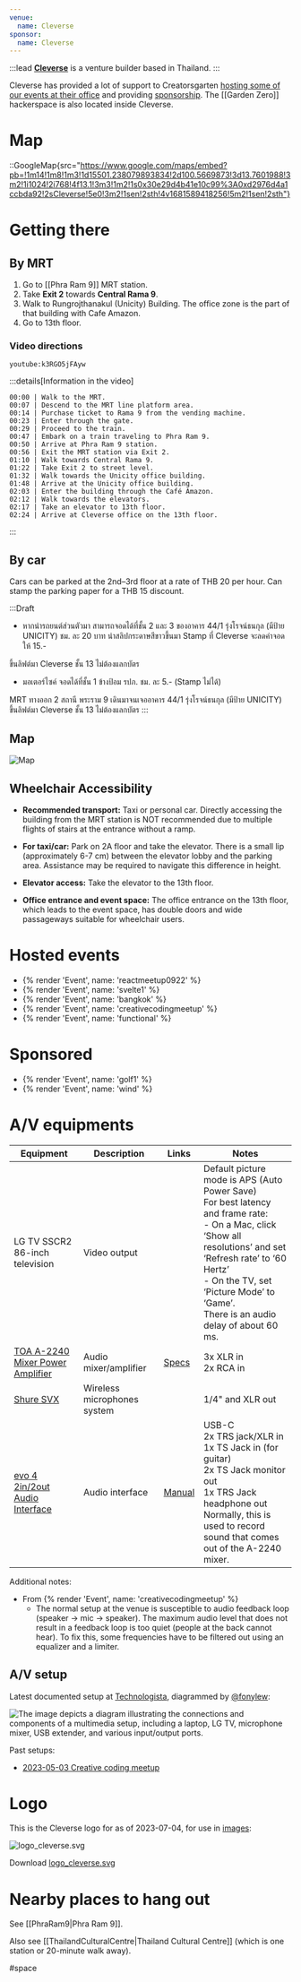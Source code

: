 ```yaml
---
venue:
  name: Cleverse
sponsor:
  name: Cleverse
---
```


:::lead
[**Cleverse**](https://cleverse.com/) is a venture builder based in Thailand.
:::

Cleverse has provided a lot of support to Creatorsgarten [hosting some of our events at their office](#hosted-events) and providing [sponsorship](#sponsored). The [[Garden Zero]] hackerspace is also located inside Cleverse.

# Map

::GoogleMap{src="https://www.google.com/maps/embed?pb=!1m14!1m8!1m3!1d15501.238079893834!2d100.5669873!3d13.7601988!3m2!1i1024!2i768!4f13.1!3m3!1m2!1s0x30e29d4b41e10c99%3A0xd2976d4a1ccbda92!2sCleverse!5e0!3m2!1sen!2sth!4v1681589418256!5m2!1sen!2sth"}

# Getting there

## By MRT

1. Go to [[Phra Ram 9]] MRT station.
2. Take **Exit 2** towards **Central Rama 9**.
3. Walk to Rungrojthanakul (Unicity) Building. The office zone is the part of that building with Cafe Amazon.
4. Go to 13th floor.

### Video directions

`youtube:k3RGO5jFAyw`

:::details[Information in the video]

```
00:00 | Walk to the MRT.
00:07 | Descend to the MRT line platform area.
00:14 | Purchase ticket to Rama 9 from the vending machine.
00:23 | Enter through the gate.
00:29 | Proceed to the train.
00:47 | Embark on a train traveling to Phra Ram 9.
00:50 | Arrive at Phra Ram 9 station.
00:56 | Exit the MRT station via Exit 2.
01:10 | Walk towards Central Rama 9.
01:22 | Take Exit 2 to street level.
01:32 | Walk towards the Unicity office building.
01:48 | Arrive at the Unicity office building.
02:03 | Enter the building through the Café Amazon.
02:12 | Walk towards the elevators.
02:17 | Take an elevator to 13th floor.
02:24 | Arrive at Cleverse office on the 13th floor.
```

:::

## By car

Cars can be parked at the 2nd–3rd floor at a rate of THB 20 per hour. Can stamp the parking paper for a THB 15 discount.

:::Draft

- หากนำรถยนต์ส่วนตัวมา สามารถจอดได้ที่ชั้น 2 และ 3 ของอาคาร 44/1 รุ่งโรจน์ธนกุล
  (มีป้าย UNICITY) ชม. ละ 20 บาท นำสลิปกระดาษสีขาวขึ้นมา Stamp ที่ Cleverse จะลดค่าจอดให้ 15.-

ขึ้นลิฟต์มา Cleverse ชั้น 13
ไม่ต้องแลกบัตร

- มอเตอร์ไซค์ จอดได้ที่ชั้น 1 ข้างป้อม รปภ. ชม. ละ 5.- (Stamp ไม่ได้)

MRT
ทางออก 2 สถานี พระราม 9
เดินมาจนเจออาคาร 44/1 รุ่งโรจน์ธนกุล
(มีป้าย UNICITY) ขึ้นลิฟต์มา Cleverse ชั้น 13 ไม่ต้องแลกบัตร
:::

## Map

![Map](https://user-images.githubusercontent.com/193136/233851115-80cd8034-4d18-477b-a3b1-c12108fc96d8.jpg)

## Wheelchair Accessibility

- **Recommended transport:** Taxi or personal car. Directly accessing the building from the MRT station is NOT recommended due to multiple flights of stairs at the entrance without a ramp.

- **For taxi/car:** Park on 2A floor and take the elevator. There is a small lip (approximately 6-7 cm) between the elevator lobby and the parking area. Assistance may be required to navigate this difference in height.

- **Elevator access:** Take the elevator to the 13th floor.

- **Office entrance and event space:** The office entrance on the 13th floor, which leads to the event space, has double doors and wide passageways suitable for wheelchair users.

# Hosted events

- {% render 'Event', name: 'reactmeetup0922' %}
- {% render 'Event', name: 'svelte1' %}
- {% render 'Event', name: 'bangkok' %}
- {% render 'Event', name: 'creativecodingmeetup' %}
- {% render 'Event', name: 'functional' %}

# Sponsored

- {% render 'Event', name: 'golf1' %}
- {% render 'Event', name: 'wind' %}

# A/V equipments

<!-- prettier-ignore -->
| Equipment | Description | Links | Notes |
| --------- | ----------- | ----- | ----- |
| LG TV SSCR2 86-inch television | Video output | | Default picture mode is APS (Auto Power Save)<br>For best latency and frame rate:<br>- On a Mac, click ‘Show all resolutions’ and set ‘Refresh rate’ to ‘60 Hertz’<br>- On the TV, set ‘Picture Mode’ to ‘Game’.<br>There is an audio delay of about 60 ms. |
| [TOA A-2240 Mixer Power Amplifier](https://toathailand.com/products/amplifiers/a-2000-series) | Audio mixer/amplifier | [Specs](https://toathailand.com/document/37-a-2000-series-mixer-power-amplifiers-brochure-(ce-au-version)-brochure.pdf) | 3x XLR in<br>2x RCA in |
| [Shure SVX](https://www.shure.com/en-ASIA/products/wireless-systems/svx-wireless-systems) | Wireless microphones system | | 1/4" and XLR out |
| [evo 4 2in/2out Audio Interface](https://evo.audio/products/audio-interfaces/evo-4/overview/) | Audio interface | [Manual](https://www.bhphotovideo.com/lit_files/593252.pdf) | USB-C<br>2x TRS jack/XLR in<br>1x TS Jack in (for guitar)<br>2x TS Jack monitor out<br>1x TRS Jack headphone out<br>Normally, this is used to record sound that comes out of the A-2240 mixer. |

Additional notes:

- From {% render 'Event', name: 'creativecodingmeetup' %}
  - The normal setup at the venue is susceptible to audio feedback loop (speaker &rarr; mic &rarr; speaker).
    The maximum audio level that does not result in a feedback loop is too quiet (people at the back cannot hear).
    To fix this, some frequencies have to be filtered out using an equalizer and a limiter.

## A/V setup

Latest documented setup at [Technologista](https://www.eventpop.me/e/56359/technologista-2024), diagrammed by [@fonylew](https://github.com/fonylew):

![The image depicts a diagram illustrating the connections and components of a multimedia setup, including a laptop, LG TV, microphone mixer, USB extender, and various input/output ports.](https://usercontent.creatorsgarten.org/c/v1729964728/644c35a6802c02345887f156/image_amqan8.webp)

Past setups:

- [2023-05-03 Creative coding meetup](https://creatorsgarten.org/wiki/OrganizerNotes/creativecodingmeetup#av-setup)

# Logo

This is the Cleverse logo for as of 2023-07-04, for use in [images](/wiki/EventImages):

![logo_cleverse.svg](https://github.com/creatorsgarten/wiki/assets/193136/fcae837a-a1eb-465d-a178-2591e759de1a)

Download [logo_cleverse.svg](https://github.com/creatorsgarten/wiki/assets/193136/fcae837a-a1eb-465d-a178-2591e759de1a)

# Nearby places to hang out

See [[PhraRam9|Phra Ram 9]].

Also see [[ThailandCulturalCentre|Thailand Cultural Centre]] (which is one station or 20-minute walk away).

#space

